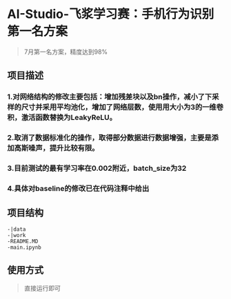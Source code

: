 # AI-Studio-飞浆学习赛：手机行为识别 第一名方案
> 7月第一名方案，精度达到98%

## 项目描述
> 
### 1.对网络结构的修改主要包括：增加残差块以及bn操作，减小了下采样的尺寸并采用平均池化，增加了网络层数，使用用大小为3的一维卷积，激活函数替换为LeakyReLU。
### 2.取消了数据标准化的操作，取得部分数据进行数据增强，主要是添加高斯噪声，提升比较有限。
### 3.目前测试的最有学习率在0.002附近，batch_size为32
### 4.具体对baseline的修改已在代码注释中给出
## 项目结构
> 
```
-|data
-|work
-README.MD
-main.ipynb
```
## 使用方式
> 直接运行即可
